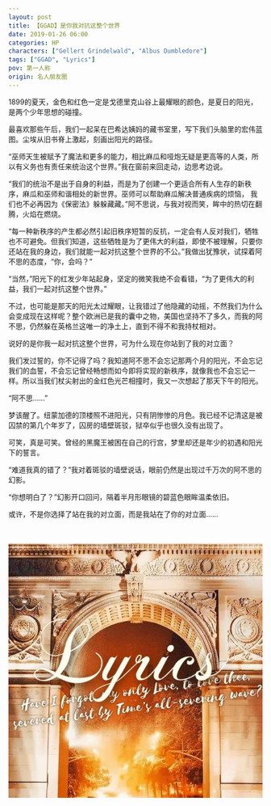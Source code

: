 ```yaml
---
layout: post
title: 【GGAD】是你我对抗这整个世界
date: 2019-01-26 06:00
categories: HP
characters: ["Gellert Grindelwald", "Albus Dumbledore"]
tags: ["GGAD", "Lyrics"]
pov: 第一人称
origin: 名人朋友圈
---
```


1899的夏天，金色和红色一定是戈德里克山谷上最耀眼的颜色，是夏日的阳光，是两个少年思想的碰撞。

最喜欢那些午后，我们一起呆在巴希达姨妈的藏书室里，写下我们头脑里的宏伟蓝图。尘埃从旧书脊上激起，刻画出阳光的路径。

“巫师天生被赋予了魔法和更多的能力，相比麻瓜和哑炮无疑是更高等的人类，所以有义务也有责任来统治这个世界。”我在窗前来回走动，边思考边说。

“我们的统治不是出于自身的利益，而是为了创建一个更适合所有人生存的新秩序，麻瓜和巫师和谐相处的新世界。巫师可以帮助麻瓜解决普通疾病的烦恼， 我们也不必再因为《保密法》躲躲藏藏。”阿不思说，与我对视而笑，眸中的热切在翻腾，火焰在燃烧。

“每一种新秩序的产生都必然引起旧秩序短暂的反抗，一定会有人反对我们，牺牲也不可避免。但我们知道，这些牺牲是为了更伟大的利益，即使不被理解，只要你还站在我的身边，我们就能一起对抗这整个世界的不公。”我做出犹豫状，试探着阿不思的态度，“你，会吗？”

“当然，”阳光下的红发少年站起身，坚定的微笑我绝不会看错，“为了更伟大的利益，我们一起对抗这整个世界。”

不过，也可能是那天的阳光太过耀眼，让我错过了他隐藏的动摇，不然我们为什么会变成现在这样呢？整个欧洲已是我的囊中之物，美国也坚持不了多久，而我的阿不思，仍然躲在英格兰这唯一的净土上，直到不得不和我持杖相对。

说好的是你我一起对抗这整个世界，可为什么现在你站到了我的对立面？

我们发过誓的，你不记得了吗？我知道阿不思不会忘记那两个月的阳光，不会忘记我们的血誓，不会忘记曾经畅想而如今即将实现的新秩序，就像我也不会忘记一样。所以当我们杖尖射出的金红色光芒相撞时，我又一次想起了那天下午的阳光。

“阿不思……”

梦该醒了。纽蒙加德的顶楼照不进阳光，只有阴惨惨的月色。我已经不记清这是被囚禁的第几个年岁了，囚房的墙壁斑驳，狱卒似乎也很久没有出现了。

可笑，真是可笑。曾经的黑魔王被困在自己的行宫，梦里却还是年少的初遇和阳光下的誓言。

“难道我真的错了？”我对着斑驳的墙壁说话，眼前仍然是出现过千万次的阿不思的幻影。

“你想明白了？”幻影开口回问，隔着半月形眼镜的碧蓝色眼眸温柔依旧。

或许，不是你选择了站在我的对立面，而是我站在了你的对立面……

<br><br>
![](https://raw.githubusercontent.com/junesirius/junesirius.github.io/master/assets/images/mrpyq/2019-01-26-Lyrics.jpg)